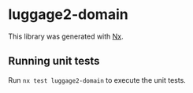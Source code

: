 # luggage2-domain

This library was generated with [Nx](https://nx.dev).

## Running unit tests

Run `nx test luggage2-domain` to execute the unit tests.
